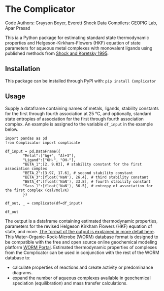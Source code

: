 # The Complicator

Code Authors: Grayson Boyer, Everett Shock
Data Compilers: GEOPIG Lab, Apar Prasad

This ia a Python package for estimating standard state thermodynamic properties and Helgeson-Kirkham-Flowers (HKF) equation of state parameters for aqueous metal complexes with monovalent ligands using published methods from [Shock and Koretsky 1995](https://doi.org/10.1016/0016-7037(95)00058-8).

## Installation

This package can be installed through PyPI with:
`pip install Complicator`

## Usage

Supply a dataframe containing names of metals, ligands, stability constants for the first through fourth association at 25 °C, and optionally, standard state entropies of association for the first through fourth association complex. An example is assigned to the variable `df_input` in the example below.

```
import pandas as pd
from Complicator import complicate

df_input = pd.DataFrame({
        "Metal":["Ag+", "Al+3"],
        "Ligand":["OH-", "OH-"],
        "BETA_1":[2, 9.03], # stability constant for the first association complex
        "BETA_2":[3.97, 17.6], # second stability constant
        "BETA_3":[float('NaN'), 26.4], # third stability constant
        "BETA_4":[float('NaN'), 33.8], # fourth stability constant
        "Sass_1":[float('NaN'), 36.5], # entropy of association for the first complex (cal/mol/K)
        })

df_out, _ = complicate(df=df_input)

df_out
```

The output is a dataframe containing estimated thermodynamic properties, parameters for the revised Helgeson Kirkham Flowers (HKF) equation of state, and more. [The format of the output is explained in more detail here](https://worm-portal.asu.edu/docs/database/). This Water-Organic-Rock-Microbe (WORM) database format is designed to be compatible with the free and open source online geochemical modeling platform [WORM Portal](https://worm-portal.asu.edu/). Estimated thermodynamic properties of complexes from the Complicator can be used in conjunction with the rest of the WORM database to:
- calculate properties of reactions and create activity or predominance diagrams.
- expand the number of aqueous complexes available in geochemical speciation (equilibration) and mass transfer calculations.